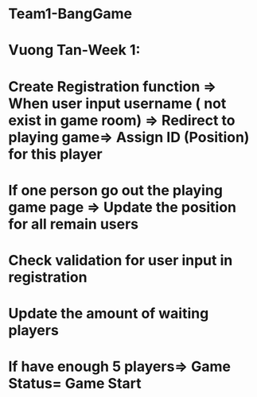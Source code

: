 # Team1-BangGame
# Vuong Tan-Week 1:
# Create Registration function => When user input username ( not exist in game room) => Redirect to playing game=> Assign ID (Position) for this player
# If one person go out the playing game page => Update the position for all remain users
# Check validation for user input in registration
# Update the amount of waiting players
# If have enough 5 players=> Game Status= Game Start